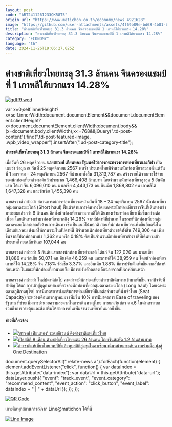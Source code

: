 ```yaml
---
layout: post
code: "ART2411261233QK58T5"
origin_url: "https://www.matichon.co.th/economy/news_4921628"
image: "https://github.com/user-attachments/assets/4f69b89e-bd68-4b81-bd42-b6d42f7fa3ff"
title: "ต่างชาติเที่ยวไทยทะลุ 31.3 ล้านคน จีนครองแชมป์ที่ 1 เกาหลีใต้บวกแรง 14.28%"
description: "ต่างชาติเที่ยวไทยทะลุ 31.3 ล้านคน จีนครองแชมป์ที่ 1 เกาหลีใต้บวกแรง 14.28%"
category: "ECONOMY"
language: "th"
date: 2024-11-26T19:06:27.025Z
---
```


# ต่างชาติเที่ยวไทยทะลุ 31.3 ล้านคน จีนครองแชมป์ที่ 1 เกาหลีใต้บวกแรง 14.28%

[![](https://www.matichon.co.th/wp-content/uploads/2024/11/gdff9-wed.jpg "gdff9 wed")](https://www.matichon.co.th/wp-content/uploads/2024/11/gdff9-wed.jpg)

var x=0;self.innerHeight?x=self.innerWidth:document.documentElement&&document.documentElement.clientHeight?x=document.documentElement.clientWidth:document.body&&(x=document.body.clientWidth),x<=768&&jQuery(".td-post-content").find(".td-post-featured-image, .wpb\_video\_wrapper").insertAfter(".ud-post-category-title");

**ต่างชาติเที่ยวไทยทะลุ 31.3 ล้านคน จีนครองแชมป์ที่ 1 เกาหลีใต้บวกแรง 14.28%**

เมื่อวันที่ 26 พฤศจิกายน **นายสรวงศ์ เทียนทอง รัฐมนตรีว่าการกระทรวงการท่องเที่ยวและกีฬา** เปิดเผยว่า ข้อมูล ณ วันที่ 25 พฤศจิกายน 2567 พบว่า ประเทศไทยมีจำนวนนักท่องเที่ยวสะสมตั้งแต่วันที่ 1 มกราคม – 24 พฤศจิกายน 2567 ที่ผ่านมาทั้งสิ้น 31,313,787 คน สร้างรายได้จากการใช้จ่ายของนักท่องเที่ยวต่างชาติแล้วประมาณ 1,466,408 ล้านบาท โดยจำนวนนักท่องเที่ยวสูงสุด 5 อันดับแรก ได้แก่ จีน 6,096,010 คน มาเลเซีย 4,443,173 คน อินเดีย 1,868,802 คน เกาหลีใต้ 1,647,328 คน และรัสเซีย 1,455,398 คน

นายสรวงศ์ กล่าวว่า สถานการณ์การท่องเที่ยวระหว่างวันที่ 18 – 24 พฤศจิกายน 2567 นักท่องเที่ยวกลุ่มตลาดระยะใกล้ (Short haul) ฟื้นตัวด้านการเดินทางโดยเฉพาะนักท่องเที่ยวชาวจีนที่เดินทางเข้ามาสะสมแล้วกว่า 6 ล้านคน อีกทั้งนักท่องเที่ยวชาวเกาหลีใต้เดินทางเข้ามาท่องเที่ยวเพิ่มขึ้นอย่างต่อเนื่อง โดยเดินทางเข้ามาท่องเที่ยวมากถึง 14.28% จากสัปดาห์ที่ผ่านมา ในขณะที่นักท่องเที่ยวกลุ่มตลาดระยะไกลชะลอตัวด้านการเดินทางซึ่งเป็นแนวโน้มปกติ ก่อนที่นักท่องเที่ยวจะเพิ่มขึ้นอีกครั้งในเดือนธันวาคม ส่งผลให้ภาพรวมในสัปดาห์นี้ มีจำนวนนักท่องเที่ยวต่างชาติทั้งสิ้น 749,306 คน เพิ่มขึ้นจากสัปดาห์ก่อนหน้า 1,362 คน หรือ 0.18% คิดเป็นจำนวนนักท่องเที่ยวต่างชาติที่เดินทางเข้าประเทศไทยเฉลี่ยวันละ 107,044 คน

นายสรวงศ์ กล่าวว่า 5 อันดับแรกของนักท่องเที่ยวต่างชาติ ได้แก่ จีน 122,020 คน มาเลเซีย 81,886 คน รัสเซีย 50,071 คน อินเดีย 46,259 คน และเกาหลีใต้ 38,959 คน โดยนักท่องเที่ยวเกาหลีใต้ 14.28% จีน 7.18% รัสเซีย 3.37% และอินเดีย 1.88% มีการปรับตัวเพิ่มขึ้นจากสัปดาห์ก่อนหน้า ในขณะที่นักท่องเที่ยวมาเลเซีย มีการปรับตัวลดลงเล็กน้อยจากสัปดาห์ก่อนหน้า

นายสรวงศ์ กล่าวว่า ในสัปดาห์ถัดไป คาดว่าจะมีนักท่องเที่ยวต่างชาติเดินทางเข้ามาเพิ่มขึ้น จากปัจจัยที่สำคัญ ได้แก่ การเข้าสู่ฤดูกาลท่องเที่ยวของนักท่องเที่ยวกลุ่มตลาดระยะไกล (Long haul) โดยเฉพาะตลาดภูมิภาคยุโรป การมีมาตรการส่งเสริมการท่องเที่ยวที่มีผลต่อจำนวนที่นั่งเข้าไทย (Seat Capacity) ระหว่างเดือนกรกฎาคมมา เพิ่มขึ้น 10% การมีมาตรการ Ease of traveling ของรัฐบาล ที่ช่วยเพิ่มการอํานวยความสะดวกในการเดินทางสู่ไทย การยกเว้นบัตร ตม.6 ในด่านทางบก รวมถึงการกระตุ้นและส่งเสริมให้สายการบินเพิ่มจํานวนเที่ยวบินมากยิ่งขึ้น

#### ข่าวที่เกี่ยวข้อง

*   [![](https://www.matichon.co.th/wp-content/uploads/2024/10/scoop-2.jpg)‘สรวงศ์ เทียนทอง’ ระดมอีเวนต์ ดึงต่างชาติแห่เที่ยวไทย](https://www.matichon.co.th/economy/news_4856097)
*   [![](https://www.matichon.co.th/wp-content/uploads/2024/10/tattaa25467.jpeg)เปิดสถิติ 8 เดือน ต่างชาติเที่ยวไทยแตะ 26 ล้านคน โกยเงินสะพัด 1.2 ล้านล้านบาท](https://www.matichon.co.th/economy/news_4821699)
*   [![](https://www.matichon.co.th/wp-content/uploads/2024/02/ปก-ต่างชาติ.jpg)ต่างชาติแห่เที่ยวไทย พบปีที่แล้วทุบสถิติสูงสุดในอาเซียน เดินหน้า​ยกระดับความร่วมมือ มุ่งสู่ One Destination](https://www.matichon.co.th/economy/news_4405768)

document.querySelectorAll(".relate-news a").forEach(function(element) { element.addEventListener("click", function() { var dataIndex = this.getAttribute("data-index"); var dataUrl = this.getAttribute("data-url"); dataLayer.push({ "event": "track\_event", "event\_category": "recommend\_content", "event\_action": "click\_button", "event\_label": dataIndex + " | " + dataUrl }); }); });

[![QR Code](https://www.matichon.co.th/wp-content/uploads/2023/07/wob1371z.jpg)](https://lin.ee/ht0nDxX)

เกาะติดทุกสถานการณ์จาก Line@matichon ได้ที่นี่

[![Line Image](https://www.matichon.co.th/wp-content/uploads/2023/07/th.png)](https://lin.ee/ht0nDxX)